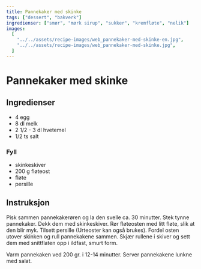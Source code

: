 ```yaml
---
title: Pannekaker med skinke
tags: ["dessert", "bakverk"]
ingredienser: ["smør", "mørk sirup", "sukker", "kremfløte", "nelik"]
images:
  [
    "../../assets/recipe-images/web_pannekaker-med-skinke-en.jpg",
    "../../assets/recipe-images/web_pannekaker-med-skinke.jpg",
  ]
---
```


# Pannekaker med skinke

## Ingredienser

- 4 egg
- 8 dl melk
- 2 1/2 - 3 dl hvetemel
- 1/2 ts salt

### Fyll

- skinkeskiver
- 200 g fløteost
- fløte
- persille

## Instruksjon

Pisk sammen pannekakerøren og la den svelle ca. 30 minutter. Stek tynne pannekaker. Dekk dem med skinkeskiver. Rør fløteosten med litt fløte, slik at den blir myk. Tilsett persille (Urteoster kan også brukes). Fordel osten utover skinken og rull pannekakene sammen. Skjær rullene i skiver og sett dem med snittflaten opp i ildfast, smurt form.

Varm pannekaken ved 200 gr. i 12-14 minutter. Server pannekakene lunkne med salat.
